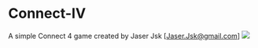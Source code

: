 # Connect-IV
A simple Connect 4 game created by Jaser Jsk [Jaser.Jsk@gmail.com]
<img src="https://t.bkit.co/w_64060ddac0d35.gif" />
